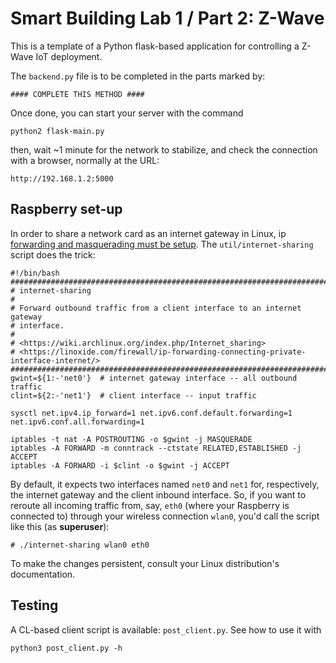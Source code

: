 # Smart Building Lab 1 / Part 2: Z-Wave #

This is a template of a Python flask-based application for controlling a
Z-Wave IoT deployment.

The `backend.py` file is to be completed in the parts marked by:

```
#### COMPLETE THIS METHOD ####
```

Once done, you can start your server with the command
```
python2 flask-main.py
```
then, wait ~1 minute for the network to stabilize, and check the connection with a browser,
normally at the URL:
```
http://192.168.1.2:5000
```

## Raspberry set-up ##

In order to share a network card as an internet gateway in Linux, ip
[forwarding and masquerading must be setup](https://wiki.archlinux.org/index.php/Internet_sharing). The
`util/internet-sharing` script does the trick:

```
#!/bin/bash
################################################################################
# internet-sharing
#
# Forward outbound traffic from a client interface to an internet gateway
# interface.
#
# <https://wiki.archlinux.org/index.php/Internet_sharing>
# <https://linoxide.com/firewall/ip-forwarding-connecting-private-interface-internet/>
################################################################################
gwint=${1:-'net0'}  # internet gateway interface -- all outbound traffic
clint=${2:-'net1'}  # client interface -- input traffic

sysctl net.ipv4.ip_forward=1 net.ipv6.conf.default.forwarding=1 net.ipv6.conf.all.forwarding=1

iptables -t nat -A POSTROUTING -o $gwint -j MASQUERADE
iptables -A FORWARD -m conntrack --ctstate RELATED,ESTABLISHED -j ACCEPT
iptables -A FORWARD -i $clint -o $gwint -j ACCEPT
```

By default, it expects two interfaces named `net0` and `net1` for,
respectively, the internet gateway and the client inbound interface. So, if
you want to reroute all incoming traffic from, say, `eth0` (where your
Raspberry is connected to) through your wireless connection `wlan0`, you'd call
the script like this (as **superuser**):

```
# ./internet-sharing wlan0 eth0
```

To make the changes persistent, consult your Linux distribution's documentation.

## Testing ##

A CL-based client script is available: `post_client.py`. See how to use it with
```
python3 post_client.py -h
```

